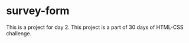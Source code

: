 # survey-form
This is a project for day 2. This project is a part of 30 days of HTML-CSS challenge.
